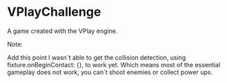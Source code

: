 # VPlayChallenge
A game created with the VPlay engine.

Note: 

Add this point I wasn´t able to get the collision detection, using fixture.onBeginContact: {}, to work yet.
Which means most of the essential gameplay does not work, you can´t shoot enemies or collect power ups.
